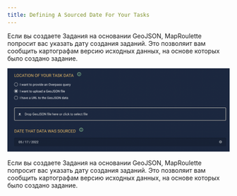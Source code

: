 ```yaml
---
title: Defining A Sourced Date For Your Tasks
---
```


Если вы создаете Задания на основании GeoJSON, MapRoulette попросит вас указать дату создания заданий. Это позволяит вам сообщить картографам версию исходных данных, на основе которых было создано задание.

![](/media/task-sourced-date.png)

Если вы создаете Задания на основании GeoJSON, MapRoulette попросит вас указать дату создания заданий. Это позволяит вам сообщить картографам версию исходных данных, на основе которых было создано задание.

